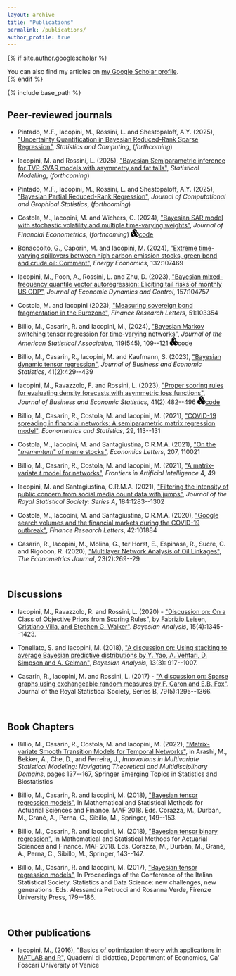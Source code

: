 ```yaml
---
layout: archive
title: "Publications"
permalink: /publications/
author_profile: true
---
```



{% if site.author.googlescholar %}
  <div class="wordwrap">You can also find my articles on <a href="{{https://scholar.google.co.uk/citations?user=7bA38oMAAAAJ&hl=it}}">my Google Scholar profile</a>.</div>
{% endif %}

{% include base_path %}


Peer-reviewed journals
-----

* Pintado, M.F., Iacopini, M., Rossini, L. and Shestopaloff, A.Y. (2025), ["Uncertainty Quantification in Bayesian Reduced-Rank Sparse Regression"](https://arxiv.org/abs/2306.01521), _Statistics and Computing_, (_forthcoming_)

* Iacopini, M. and Rossini, L. (2025), ["Bayesian Semiparametric inference for TVP-SVAR models with asymmetry and fat tails"](https://doi.org/10.1177/1471082X251326360), _Statistical Modelling_, (_forthcoming_)

* Pintado, M.F., Iacopini, M., Rossini, L. and Shestopaloff, A.Y. (2025), ["Bayesian Partial Reduced-Rank Regression"](https://doi.org/10.1080/10618600.2024.2446357), _Journal of Computational and Graphical Statistics_, (_forthcoming_)

* Costola, M., Iacopini, M. and Wichers, C. (2024), ["Bayesian SAR model with stochastic volatility and multiple time-varying weights"](https://doi.org/10.1093/jjfinec/nbae035), _Journal of Financial Econometrics_, (_forthcoming_)
<img src="images/cubes.svg" width="18" height="18">[code](code/JFEC-2025-ExampleCode.zip)

* Bonaccolto, G., Caporin, M. and Iacopini, M. (2024), ["Extreme time-varying spillovers between high carbon emission stocks, green bond and crude oil: Comment"](https://doi.org/10.1016/j.eneco.2024.107469), _Energy Economics_, 132:107469 

* Iacopini, M., Poon, A., Rossini, L. and Zhu, D. (2023), ["Bayesian mixed-frequency quantile vector autoregression: Eliciting tail risks of monthly US GDP"](https://doi.org/10.1016/j.jedc.2023.104757), _Journal of Economic Dynamics and Control_, 157:104757

* Costola, M. and Iacopini (2023), ["Measuring sovereign bond fragmentation in the Eurozone"](https://doi.org/10.1016/j.frl.2022.103354), _Finance Research Letters_, 51:103354

* Billio, M., Casarin, R. and Iacopini, M., (2024), ["Bayesian Markov switching tensor regression for time-varying networks"](https://doi.org/10.1080/01621459.2022.2102502), _Journal of the American Statistical Association_, 119(545), 109--121
<img src="images/cubes.svg" width="18" height="18">[code](code/JASA-2024-ZIL-T-MS.zip)

* Billio, M., Casarin, R., Iacopini, M. and Kaufmann, S. (2023), ["Bayesian dynamic tensor regression"](https://doi.org/10.1080/07350015.2022.2032721), _Journal of Business and Economic Statistics_, 41(2):429--439

* Iacopini, M., Ravazzolo, F. and Rossini, L. (2023), ["Proper scoring rules for evaluating density forecasts with asymmetric loss functions"](https://doi.org/10.1080/07350015.2022.2035229), _Journal of Business and Economic Statistics_, 41(2):482--496 
<img src="images/cubes.svg" width="18" height="18">[code](code/JBES-2023-acps.zip)

* Billio, M., Casarin, R., Costola, M. and Iacopini, M. (2021), ["COVID-19 spreading in financial networks: A semiparametric matrix regression model"](https://doi.org/10.1016/j.ecosta.2021.10.003), _Econometrics and Statistics_, 29, 113--131

* Costola, M., Iacopini, M. and Santagiustina, C.R.M.A. (2021), ["On the "_mementum_" of meme stocks"](https://doi.org/10.1016/j.econlet.2021.110021), _Economics Letters_, 207, 110021

* Billio, M., Casarin, R., Costola, M. and Iacopini, M. (2021), ["A matrix-variate _t_ model for networks"](https://www.frontiersin.org/articles/10.3389/frai.2021.674166/full?&utm_source=Email_to_authors_&utm_medium=Email&utm_content=T1_11.5e1_author&utm_campaign=Email_publication&field=&journalName=Frontiers_in_Artificial_Intelligence&id=674166), _Frontiers in Artificial Intelligence_ 4, 49

* Iacopini, M. and Santagiustina, C.R.M.A. (2021), ["Filtering the intensity of public concern from social media count data with jumps"](https://rss.onlinelibrary.wiley.com/doi/pdf/10.1111/rssa.12704), _Journal of the Royal Statistical Society: Series A_, 184:1283--1302

* Costola, M., Iacopini, M. and Santagiustina, C.R.M.A. (2020), ["Google search volumes and the financial markets during the COVID-19 outbreak"](https://doi.org/10.1016/j.frl.2020.101884), _Finance Research Letters_, 42:101884

* Casarin, R., Iacopini, M., Molina, G., ter Horst, E., Espinasa, R., Sucre, C. and Rigobon, R. (2020), ["Multilayer Network Analysis of Oil Linkages"](https://doi.org/10.1093/ectj/utaa003), _The Econometrics Journal_, 23(2):269--29


&nbsp;

Discussions
-----
* Iacopini, M., Ravazzolo, R. and Rossini, L. (2020) - ["Discussion on: On a Class of Objective Priors from Scoring Rules", by Fabrizio Leisen, Cristiano Villa, and Stephen G. Walker"](https://projecteuclid.org/journals/bayesian-analysis/volume-15/issue-4/On-a-Class-of-Objective-Priors-from-Scoring-Rules-with/10.1214/19-BA1187.full). _Bayesian Analysis_, 15(4):1345--1423.

* Tonellato, S. and Iacopini, M. (2018), ["A discussion on: Using stacking to average Bayesian predictive distributions by Y. Yao, A. Vehtari, D. Simpson and A. Gelman"](https://projecteuclid.org/journals/bayesian-analysis/volume-13/issue-3/Using-Stacking-to-Average-Bayesian-Predictive-Distributions-with-Discussion/10.1214/17-BA1091.full), _Bayesian Analysis_, 13(3): 917--1007.

* Casarin, R., Iacopini, M. and Rossini, L. (2017) - ["A discussion on: Sparse graphs using exchangeable random measures by F. Caron and E.B. Fox"](https://rss.onlinelibrary.wiley.com/doi/epdf/10.1111/rssb.12233). Journal of the Royal Statistical Society, Series B, 79(5):1295--1366.


&nbsp;

Book Chapters
-----
* Billio, M., Casarin, R., Costola, M. and Iacopini, M. (2022), ["Matrix-variate Smooth Transition Models for Temporal Networks"](https://link.springer.com/book/10.1007/978-3-031-13971-0), in Arashi, M., Bekker, A., Che, D., and Ferreira, J., _Innovations in Multivariate Statistical Modeling: Navigating Theoretical and Multidisciplinary Domains_, pages 137--167, Springer Emerging Topics in Statistics and Biostatistics

* Billio, M., Casarin, R. and Iacopini, M. (2018), ["Bayesian tensor regression models"](https://link.springer.com/book/10.1007/978-3-319-89824-7), In Mathematical and Statistical Methods for Actuarial Sciences and Finance. MAF 2018. Eds. Corazza, M., Durbán, M., Grané, A., Perna, C., Sibillo, M., Springer, 149--153.

* Billio, M., Casarin, R. and Iacopini, M. (2018), ["Bayesian tensor binary regression"](https://link.springer.com/book/10.1007/978-3-319-89824-7), In Mathematical and Statistical Methods for Actuarial Sciences and Finance. MAF 2018. Eds. Corazza, M., Durbán, M., Grané, A., Perna, C., Sibillo, M., Springer, 143--147.

* Billio, M., Casarin, R. and Iacopini, M. (2017), ["Bayesian tensor regression models"](https://books.fupress.com/catalogue/sis-2017-statistics-and-data-science-new-challenges-new-generations/3407), In Proceedings of the Conference of the Italian Statistical Society. Statistics and Data Science: new challenges, new generations. Eds. Alessandra Petrucci and Rosanna Verde, Firenze University Press, 179--186.


&nbsp;

Other publications
-----
* Iacopini, M., (2016), ["Basics of optimization theory with applications in MATLAB and R"](https://www.unive.it/pag/fileadmin/user_upload/dipartimenti/economia/doc/Pubblicazioni_scientifiche/quaderni_didattica/Quaderno_di_DIdattica_1_2016.pdf), Quaderni di didattica, Department of Economics, Ca' Foscari University of Venice

